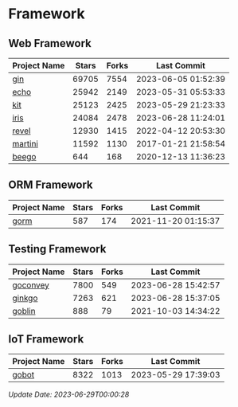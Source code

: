 # Framework

## Web Framework
| Project Name | Stars | Forks | Last Commit |
| ------------ | ----- | ----- | ----------- |
| [gin](https://github.com/gin-gonic/gin) | 69705 | 7554 | 2023-06-05 01:52:39 |
| [echo](https://github.com/labstack/echo) | 25942 | 2149 | 2023-05-31 05:53:33 |
| [kit](https://github.com/go-kit/kit) | 25123 | 2425 | 2023-05-29 21:23:33 |
| [iris](https://github.com/kataras/iris) | 24084 | 2478 | 2023-06-28 11:24:01 |
| [revel](https://github.com/revel/revel) | 12930 | 1415 | 2022-04-12 20:53:30 |
| [martini](https://github.com/go-martini/martini) | 11592 | 1130 | 2017-01-21 21:58:54 |
| [beego](https://github.com/astaxie/beego) | 644 | 168 | 2020-12-13 11:36:23 |

## ORM Framework
| Project Name | Stars | Forks | Last Commit |
| ------------ | ----- | ----- | ----------- |
| [gorm](https://github.com/jinzhu/gorm) | 587 | 174 | 2021-11-20 01:15:37 |

## Testing Framework
| Project Name | Stars | Forks | Last Commit |
| ------------ | ----- | ----- | ----------- |
| [goconvey](https://github.com/smartystreets/goconvey) | 7800 | 549 | 2023-06-28 15:42:57 |
| [ginkgo](https://github.com/onsi/ginkgo) | 7263 | 621 | 2023-06-28 15:37:05 |
| [goblin](https://github.com/franela/goblin) | 888 | 79 | 2021-10-03 14:34:22 |

## IoT Framework
| Project Name | Stars | Forks | Last Commit |
| ------------ | ----- | ----- | ----------- |
| [gobot](https://github.com/hybridgroup/gobot) | 8322 | 1013 | 2023-05-29 17:39:03 |

*Update Date: 2023-06-29T00:00:28*
